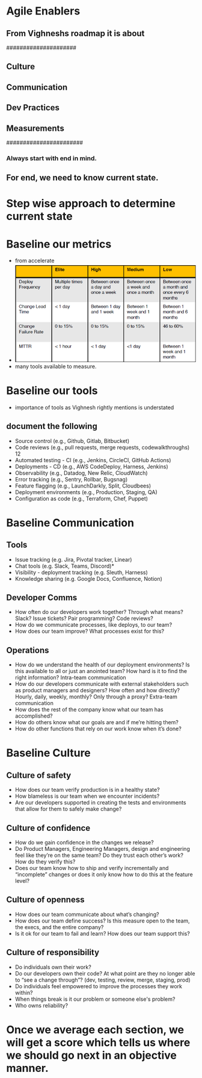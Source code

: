 
# Agile Enablers
## From Vighneshs roadmap it is about 
#####################
## Culture
## Communication 
## Dev Practices 
## Measurements 

#######################

### Always start with end in mind. 
## For end, we need to know current state.

# Step wise approach to determine current state 

# Baseline our metrics 
* from accelerate
* ![Screenshot](screenshot.png)
* many tools available to measure. 

# Baseline our tools 
* importance of tools as Vighnesh rightly mentions is understated

## document the following 
* Source control (e.g., Github, Gitlab, Bitbucket)
* Code reviews (e.g., pull requests, merge requests,    codewalkthroughs)
12
* Automated testing - CI (e.g., Jenkins, CircleCI, GitHub Actions)
* Deployments - CD (e.g., AWS CodeDeploy, Harness, Jenkins)
* Observability (e.g., Datadog, New Relic, CloudWatch)
* Error tracking (e.g., Sentry, Rollbar, Bugsnag)
* Feature flagging (e.g., LaunchDarkly, Split, Cloudbees)
* Deployment environments (e.g., Production, Staging, QA)
* Configuration as code (e.g., Terraform, Chef, Puppet)

# Baseline Communication 
## Tools
* Issue tracking (e.g. Jira, Pivotal tracker, Linear)
* Chat tools (e.g. Slack, Teams, Discord)*
* Visibility - deployment tracking (e.g. Sleuth, Harness)
* Knowledge sharing (e.g. Google Docs, Confluence, Notion)

## Developer Comms 

* How often do our developers work together? Through what
means? Slack? Issue tickets? Pair programming? Code reviews?
* How do we communicate processes, like deploys, to our team?
* How does our team improve? What processes exist for this?

## Operations 

* How do we understand the health of our deployment
environments? Is this available to all or just an anointed team? How
hard is it to find the right information?
Intra-team communication
* How do our developers communicate with external stakeholders
such as product managers and designers? How often and how
directly? Hourly, daily, weekly, monthly? Only through a proxy?
Extra-team communication
* How does the rest of the company know what our team has
accomplished?
* How do others know what our goals are and if me’re hitting them?
* How do other functions that rely on our work know when it’s done?


# Baseline Culture
## Culture of safety
* How does our team verify production is in a healthy state?
* How blameless is our team when we encounter incidents?
* Are our developers supported in creating the tests and
environments that allow for them to safely make change?
## Culture of confidence
* How do we gain confidence in the changes we release?
* Do Product Managers, Engineering Managers, design and
engineering feel like they’re on the same team? Do they trust each
other’s work? How do they verify this?
* Does our team know how to ship and verify incrementally and
“incomplete” changes or does it only know how to do this at the
feature level?
## Culture of openness
* How does our team communicate about what’s changing?
* How does our team define success? Is this measure open to the
team, the execs, and the entire company?
* Is it ok for our team to fail and learn? How does our team support
this?

## Culture of responsibility
* Do individuals own their work?
* Do our developers own their code? At what point are they no
longer able to “see a change through”? (dev, testing, review, merge,
staging, prod)
* Do individuals feel empowered to improve the processes they work
within?
* When things break is it our problem or someone else's problem?
* Who owns reliability?


# Once we average each section, we will get a score which tells us where we should go next in an objective manner. 


